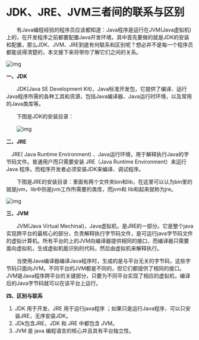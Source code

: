 # JDK、JRE、JVM三者间的联系与区别

　　有Java编程经验的程序员应该都知道：Java程序是运行在JVM(Java虚拟机)上的，在开发程序之前都要配置Java开发环境，其中首先要做的就是JDK的安装和配置，那么JDK、JVM、JRE到底有何联系和区别呢？想必并不是每一个程序员都能说得清楚的，本文接下来将带你了解它们之间的关系。

![img](https://img2018.cnblogs.com/blog/1362965/201901/1362965-20190114161305916-1522316322.png)

**一、JDK**

　　JDK(Java SE Development Kit)，Java标准开发包，它提供了编译、运行Java程序所需的各种工具和资源，包括Java编译器、Java运行时环境，以及常用的Java类库等。

　　下图是JDK的安装目录：

　　![img](https://img2018.cnblogs.com/blog/1362965/201901/1362965-20190114160755933-897193066.png)

**二、JRE**

 　JRE( Java Runtime Environment) 、Java运行环境，用于解释执行Java的字节码文件。普通用户而只需要安装 JRE（Java Runtime Environment）来运行 Java 程序。而程序开发者必须安装JDK来编译、调试程序。

　　下图是JRE的安装目录：里面有两个文件夹bin和lib，在这里可以认为bin里的就是jvm，lib中则是jvm工作所需要的类库，而jvm和 lib和起来就称为jre。

![img](https://img2018.cnblogs.com/blog/1362965/201901/1362965-20190114161959489-1682755970.png)

**三、JVM**

　　JVM(Java Virtual Mechinal)，Java虚拟机，是JRE的一部分。它是整个java实现跨平台的最核心的部分，负责解释执行字节码文件，是可运行java字节码文件的虚拟计算机。所有平台的上的JVM向编译器提供相同的接口，而编译器只需要面向虚拟机，生成虚拟机能识别的代码，然后由虚拟机来解释执行。

　　当使用Java编译器编译Java程序时，生成的是与平台无关的字节码，这些字节码只面向JVM。不同平台的JVM都是不同的，但它们都提供了相同的接口。JVM是Java程序跨平台的关键部分，只要为不同平台实现了相应的虚拟机，编译后的Java字节码就可以在该平台上运行。

**四、区别与联系**

1. JDK 用于开发，JRE 用于运行java程序 ；如果只是运行Java程序，可以只安装JRE，无序安装JDK。
2. JDk包含JRE，JDK 和 JRE 中都包含 JVM。
3. JVM 是 java 编程语言的核心并且具有平台独立性。